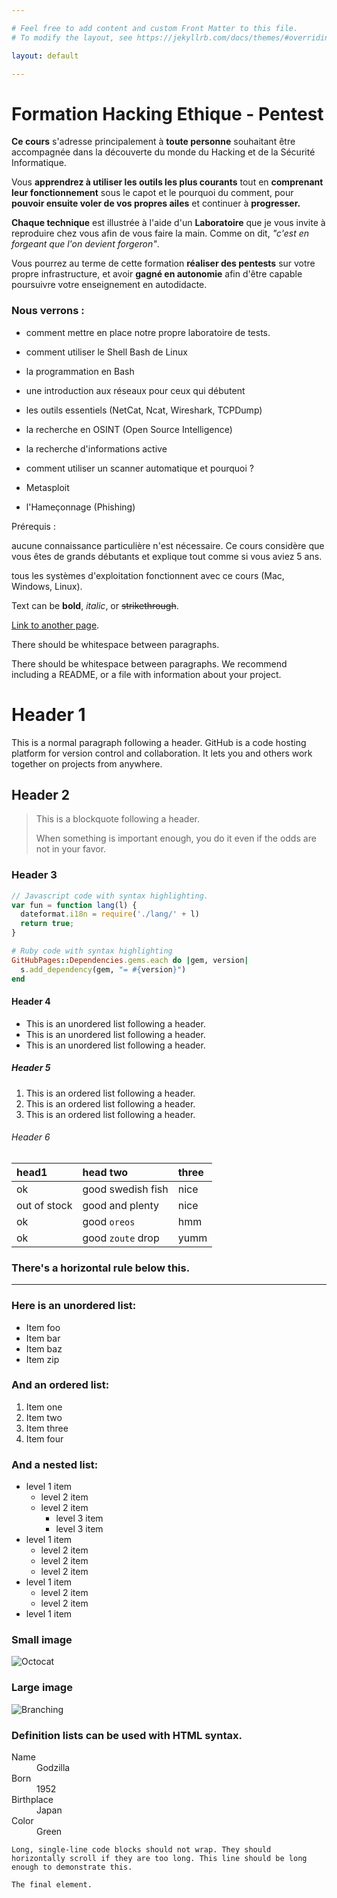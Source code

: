 ```yaml
---

# Feel free to add content and custom Front Matter to this file.
# To modify the layout, see https://jekyllrb.com/docs/themes/#overriding-theme-defaults

layout: default

---
```



# Formation Hacking Ethique - Pentest

**Ce cours** s'adresse principalement à **toute personne** souhaitant être accompagnée dans la découverte du monde du Hacking et de la Sécurité Informatique.

Vous **apprendrez à utiliser les outils les plus courants** tout en **comprenant leur fonctionnement** sous le capot et le pourquoi du comment, pour **pouvoir ensuite voler de vos propres ailes** et continuer à **progresser.**

**Chaque technique** est illustrée à l'aide d'un **Laboratoire** que je vous invite à reproduire chez vous afin de vous faire la main. Comme on dit, _"c'est en forgeant que l'on devient forgeron"_.

Vous pourrez au terme de cette formation **réaliser des pentests** sur votre propre infrastructure, et avoir **gagné en autonomie** afin d'être capable poursuivre votre enseignement en autodidacte.

### Nous verrons :

* comment mettre en place notre propre laboratoire de tests.

* comment utiliser le Shell Bash de Linux

* la programmation en Bash

* une introduction aux réseaux pour ceux qui débutent

* les outils essentiels (NetCat, Ncat, Wireshark, TCPDump)

* la recherche en OSINT (Open Source Intelligence)

* la recherche d'informations active

* comment utiliser un scanner automatique et pourquoi ?

* Metasploit

* l'Hameçonnage (Phishing)

Prérequis :

aucune connaissance particulière n'est nécessaire. Ce cours considère que vous êtes de grands débutants et explique tout comme si vous aviez 5 ans.

tous les systèmes d'exploitation fonctionnent avec ce cours (Mac, Windows, Linux). 





Text can be **bold**, _italic_, or ~~strikethrough~~.

[Link to another page](./another-page.html).

There should be whitespace between paragraphs.

There should be whitespace between paragraphs. We recommend including a README, or a file with information about your project.

# Header 1

This is a normal paragraph following a header. GitHub is a code hosting platform for version control and collaboration. It lets you and others work together on projects from anywhere.

## Header 2

> This is a blockquote following a header.
>
> When something is important enough, you do it even if the odds are not in your favor.

### Header 3

```js
// Javascript code with syntax highlighting.
var fun = function lang(l) {
  dateformat.i18n = require('./lang/' + l)
  return true;
}
```

```ruby
# Ruby code with syntax highlighting
GitHubPages::Dependencies.gems.each do |gem, version|
  s.add_dependency(gem, "= #{version}")
end
```

#### Header 4

*   This is an unordered list following a header.
*   This is an unordered list following a header.
*   This is an unordered list following a header.

##### Header 5

1.  This is an ordered list following a header.
2.  This is an ordered list following a header.
3.  This is an ordered list following a header.

###### Header 6

| head1        | head two          | three |
|:-------------|:------------------|:------|
| ok           | good swedish fish | nice  |
| out of stock | good and plenty   | nice  |
| ok           | good `oreos`      | hmm   |
| ok           | good `zoute` drop | yumm  |

### There's a horizontal rule below this.

* * *

### Here is an unordered list:

*   Item foo
*   Item bar
*   Item baz
*   Item zip

### And an ordered list:

1.  Item one
1.  Item two
1.  Item three
1.  Item four

### And a nested list:

- level 1 item
  - level 2 item
  - level 2 item
    - level 3 item
    - level 3 item
- level 1 item
  - level 2 item
  - level 2 item
  - level 2 item
- level 1 item
  - level 2 item
  - level 2 item
- level 1 item

### Small image

![Octocat](https://github.githubassets.com/images/icons/emoji/octocat.png)

### Large image

![Branching](https://guides.github.com/activities/hello-world/branching.png)


### Definition lists can be used with HTML syntax.

<dl>
<dt>Name</dt>
<dd>Godzilla</dd>
<dt>Born</dt>
<dd>1952</dd>
<dt>Birthplace</dt>
<dd>Japan</dd>
<dt>Color</dt>
<dd>Green</dd>
</dl>

```
Long, single-line code blocks should not wrap. They should horizontally scroll if they are too long. This line should be long enough to demonstrate this.
```

```
The final element.
```